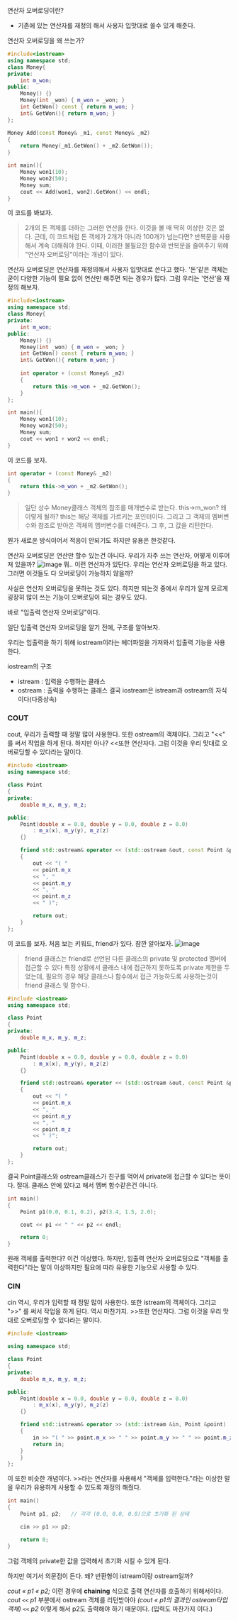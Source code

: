연산자 오버로딩이란?
- 기존에 있는 연산자를 재정의 해서 사용자 입맛대로 쓸수 있게 해준다.

연산자 오버로딩을 왜 쓰는가?

```cpp
#include<iostream>
using namespace std;
class Money{
private:
	int m_won;
public:
	Money() {}
	Money(int _won) { m_won = _won; }
	int GetWon() const { return m_won; }
	int& GetWon(){ return m_won; }
};

Money Add(const Money& _m1, const Money& _m2)
{
	return Money(_m1.GetWon() + _m2.GetWon());
}

int main(){
	Money won1(10);
	Money won2(50);
	Money sum;
	cout << Add(won1, won2).GetWon() << endl;
}
```

이 코드를 봐보자. 
>2개의 돈 객체를 더하는 그러한 연산을 한다.
이것을 볼 때 딱히 이상한 것은 없다.
근데, 이 코드처럼 돈 객체가 2개가 아니라 100개가 넘는다면?
반복문을 사용해서 계속 더해줘야 한다.
이때, 이러한 불필요한 함수와 반복문을 줄여주기 위해 "연산자 오버로딩"이라는 개념이 있다.

연산자 오버로딩은 연산자를 재정의해서 사용자 입맛대로 쓴다고 했다.
'돈'같은 객체는 굳이 다양한 기능이 필요 없이 연산만 해주면 되는 경우가 많다.
그럼 우리는 '연산'을 재정의 해보자.

```cpp
#include<iostream>
using namespace std;
class Money{
private:
	int m_won;
public:
	Money() {}
	Money(int _won) { m_won = _won; }
	int GetWon() const { return m_won; }
	int& GetWon(){ return m_won; }
	
	int operator + (const Money& _m2)
	{
		return this->m_won + _m2.GetWon();
	}
};

int main(){
	Money won1(10);
	Money won2(50);
	Money sum;
	cout << won1 + won2 << endl;
}
```
이 코드를 보자.
```cpp
int operator + (const Money& _m2)
{
	return this->m_won + _m2.GetWon();
}
```
>일단 상수 Money클래스 객체의 참조를 매개변수로 받는다.
>this->m_won?
>왜 이렇게 될까?
>this는 해당 객체를 가르키는 포인터이다.
>그리고 그 객체의 멤버변수와 참조로 받아온 객체의 멤버변수를 더해준다.
>그 후, 그 값을 리턴한다.

뭔가 새로운 방식이어서 적응이 안되기도 하지만 유용은 한것같다.

연산자 오버로딩은 연산만 할수 있는건 아니다.
우리가 자주 쓰는 연산자, 어떻게 이루어져 있을까?
![image](https://user-images.githubusercontent.com/81199906/196393337-caf7846a-ff53-4a6a-a311-27fedb91ce42.png)
뭐.. 이런 연산자가 있단다.
우리는 연산자 오버로딩을 하고 있다.
그러면 이것들도 다 오버로딩이 가능하지 않을까?

사실은 연산자 오버로딩을 못하는 것도 있다.
하지만 되는것 중에서 우리가 알게 모르게 굉장히 많이 쓰는 기능이 오버로딩이 되는 경우도 있다.

바로 "입출력 연산자 오버로딩"이다.

일단 입출력 연산자 오버로딩을 알기 전에, 구조를 알아보자.

우리는 입출력을 하기 위해 iostream이라는 헤더파일을 가져와서 입출력 기능을 사용한다.

iostream의 구조
- istream : 입력을 수행하는 클래스
- ostream : 출력을 수행하는 클래스
결국 iostream은 istream과 ostream의 자식이다(다중상속)

### COUT
cout, 우리가 출력할 때 정말 많이 사용한다.
또한 ostream의 객체이다.
그리고 "<<" 를 써서 작업을 하게 된다.
하지만 아나?
<<또한 연산자다.
그럼 이것을 우리 맛대로 오버로딩할 수 있다라는 말이다.

```cpp
#include <iostream>
using namespace std;

class Point
{
private:
	double m_x, m_y, m_z;

public:
	Point(double x = 0.0, double y = 0.0, double z = 0.0)
		: m_x(x), m_y(y), m_z(z)
	{}

	friend std::ostream& operator << (std::ostream &out, const Point &point)
	{
		out << "( " 
		<< point.m_x 
		<< ", " 
		<< point.m_y 
		<< ", " 
		<< point.m_z 
		<< " )";

		return out;
	}
};
```
이 코드를 보자.
처음 보는 키워드, friend가 있다. 잠깐 알아보자.
![image](https://user-images.githubusercontent.com/81199906/196396937-f8920f72-b2d0-4ada-b75f-1d1353689873.png)
>friend 클래스는 friend로 선언된 다른 클래스의 private 및 protected 멤버에 접근할 수 있다
특정 상황에서 클래스 내에 접근하지 못하도록 private 제한을 두었는데, 
필요의 경우 해당 클래스나 함수에서 접근 가능하도록 사용하는것이 friend 클래스 및 함수다.


```cpp
#include <iostream>
using namespace std;

class Point
{
private:
	double m_x, m_y, m_z;

public:
	Point(double x = 0.0, double y = 0.0, double z = 0.0)
		: m_x(x), m_y(y), m_z(z)
	{}

	friend std::ostream& operator << (std::ostream &out, const Point &point)
	{
		out << "( " 
		<< point.m_x 
		<< ", " 
		<< point.m_y 
		<< ", " 
		<< point.m_z 
		<< " )";

		return out;
	}
};
```
결국 Point클래스와 ostream클래스가 친구를 먹어서 private에 접근할 수 있다는 뜻이다.
절대. 클래스 안에 있다고 해서 멤버 함수같은건 아니다.
```cpp
int main()
{
	Point p1(0.0, 0.1, 0.2), p2(3.4, 1.5, 2.0);

	cout << p1 << " " << p2 << endl;

	return 0;
}
```
원래 객체를 출력한다? 이건 이상했다.
하지만, 입출력 연산자 오버로딩으로 "객체를 출력한다"라는 말이 이상하지만 필요에 따라 유용한 기능으로 사용할 수 있다.

### CIN
cin 역시, 우리가 입력할 때 정말 많이 사용한다.
또한 istream의 객체이다.
그리고 ">>" 를 써서 작업을 하게 된다.
역시 마찬가지.
\>>또한 연산자다.
그럼 이것을 우리 맛대로 오버로딩할 수 있다라는 말이다.
```cpp
#include <iostream>

using namespace std;

class Point
{
private:
	double m_x, m_y, m_z;

public:
	Point(double x = 0.0, double y = 0.0, double z = 0.0)
		: m_x(x), m_y(y), m_z(z)
	{}

	friend std::istream& operator >> (std::istream &in, Point &point)   // 👈 입력 연산자 오버로딩 
	{
		in >> "( " >> point.m_x >> " " >> point.m_y >> " " >> point.m_z >> " )";
		return in; 
	}
	}
};
```

이 또한 비슷한 개념이다. 
\>>라는 연산자를 사용해서 "객체를 입력한다."라는 이상한 말을 우리가 유용하게 사용할 수 있도록 재정의 해줬다.

```cpp
int main()
{
	Point p1, p2;   // 각각 (0.0, 0.0, 0.0)으로 초기화 된 상태

	cin >> p1 >> p2;

	return 0;
}
```
그럼 객체의 private한 값을 입력해서 초기화 시킬 수 있게 된다.


하지만 여기서 의문점이 든다.
왜? 반환형이 istream이랑 ostream일까?


_cout « p1 « p2;_ 이런 경우에 **chaining** 식으로 출력 연산자를 호출하기 위해서이다.
_cout `<<` p1_ 부분에서 ostream 객체를 리턴받아야
_(cout « p1의 결과인 ostream타입 객체) `<<` p2_ 이렇게 해서 p2도 출력해야 하기 때문이다.
(입력도 마찬가지 이다.)
